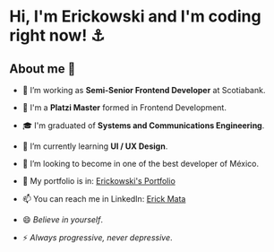 # Hi, I'm Erickowski and I'm coding right now! ⚓

## About me 🤖

- 🔭 I’m working as __Semi-Senior Frontend Developer__ at Scotiabank.

- 💚 I'm a __Platzi Master__ formed in Frontend Development.

- 🎓 I'm graduated of __Systems and Communications Engineering__.

- 🌱 I’m currently learning __UI / UX Design__.

- 🤔 I’m looking to become in one of the best developer of México.

- 💼 My portfolio is in: [Erickowski's Portfolio](https://erickowski.github.io/)

- 📫 You can reach me in LinkedIn: [Erick Mata](https://www.linkedin.com/in/erick-mata/)

- 😄 _Believe in yourself_.

- ⚡ _Always progressive, never depressive_.
